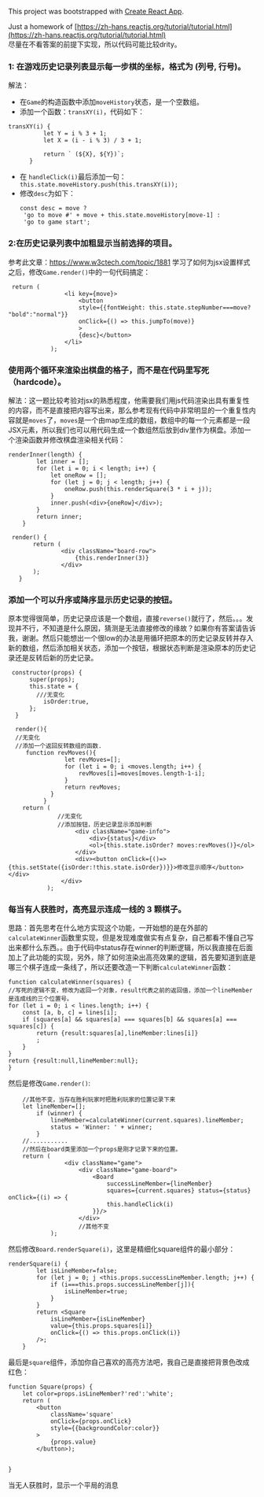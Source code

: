 This project was bootstrapped with [Create React App](https://github.com/facebook/create-react-app).

Just a homework of [https://zh-hans.reactjs.org/tutorial/tutorial.html](https://zh-hans.reactjs.org/tutorial/tutorial.html)  
尽量在不看答案的前提下实现，所以代码可能比较drity。
### 1: 在游戏历史记录列表显示每一步棋的坐标，格式为 (列号, 行号)。  
解法：
* 在`Game`的构造函数中添加`moveHistory`状态，是一个空数组。
* 添加一个函数：`transXY(i)`，代码如下：  
```
transXY(i) {
          let Y = i % 3 + 1;
          let X = (i - i % 3) / 3 + 1;
  
          return ` (${X}, ${Y})`;
      }
```
* 在 `handleClick(i)`最后添加一句：
 ` this.state.moveHistory.push(this.transXY(i));`  
* 修改`desc`为如下：  
   ```   
   const desc = move ?
    'go to move #' + move + this.state.moveHistory[move-1] :
    'go to game start';
  ```
    
### 2:在历史记录列表中加粗显示当前选择的项目。
参考此文章：https://www.w3ctech.com/topic/1881 学习了如何为jsx设置样式之后，修改`Game.render()`中的一句代码搞定：
``` 
 return (
                <li key={move}>
                    <button 
                    style={{fontWeight: this.state.stepNumber===move? "bold":"normal"}} 
                    onClick={() => this.jumpTo(move)}
                    >
                    {desc}</button>
                </li>
            );
 ```
  


### 使用两个循环来渲染出棋盘的格子，而不是在代码里写死（hardcode）。 
 解法：这一题比较考验对jsx的熟悉程度，他需要我们用js代码渲染出具有重复性的内容，而不是直接把内容写出来，那么参考现有代码中非常明显的一个重复性内容就是`moves`了，`moves`是一个由map生成的数组，数组中的每一个元素都是一段JSX元素，所以我们也可以用代码生成一个数组然后放到div里作为棋盘。添加一个渲染函数并修改棋盘渲染相关代码：
 
    renderInner(length) {
            let inner = [];
            for (let i = 0; i < length; i++) {
                let oneRow = [];
                for (let j = 0; j < length; j++) {
                    oneRow.push(this.renderSquare(3 * i + j));
                }
                inner.push(<div>{oneRow}</div>);
            }
            return inner;
        }

     render() {
           return (
                   <div className="board-row">
                       {this.renderInner(3)}
                   </div>
           );
       }
   
   
### 添加一个可以升序或降序显示历史记录的按钮。  
原本觉得很简单，历史记录应该是一个数组，直接`reverse()`就行了，然后。。。发现并不行，不知道是什么原因，猜测是无法直接修改的缘故？如果你有答案请告诉我，谢谢。然后只能想出一个很low的办法是用循环把原本的历史记录反转并存入新的数组，然后添加相关状态，添加一个按钮，根据状态判断是渲染原本的历史记录还是反转后新的历史记录。

     constructor(props) {
          super(props);
          this.state = {
            ///无变化
              isOrder:true,
          };
      }
      
      render(){
      //无变化
      //添加一个返回反转数组的函数.
         function revMoves(){
                    let revMoves=[];
                    for (let i = 0; i <moves.length; i++) {
                        revMoves[i]=moves[moves.length-1-i];
                    }
                    return revMoves;
                }
              }
        return (
                  //无变化
                  //添加按钮，历史记录显示添加判断
                       <div className="game-info">
                           <div>{status}</div>
                           <ol>{this.state.isOrder? moves:revMoves()}</ol>
                       </div>
                       <div><button onClick={()=>{this.setState({isOrder:!this.state.isOrder})}}>修改显示顺序</button></div>
                   </div>
               );

  
### 每当有人获胜时，高亮显示连成一线的 3 颗棋子。  
思路：首先思考在什么地方实现这个功能，一开始想的是在外部的`calculateWinner`函数里实现，但是发现难度做实有点复杂，自己都看不懂自己写出来都什么东西。。由于代码中status存在winner的判断逻辑，所以我直接在后面加上了此功能的实现，另外，除了如何渲染出高亮效果的逻辑，首先要知道到底是哪三个棋子连成一条线了，所以还要改造一下判断`calculateWinner`函数：
    
    function calculateWinner(squares) {
    //写死的逻辑不变，修改为返回一个对象，result代表之前的返回值，添加一个lineMember是连成线的三个位置号。
    for (let i = 0; i < lines.length; i++) {
        const [a, b, c] = lines[i];
        if (squares[a] && squares[a] === squares[b] && squares[a] === squares[c]) {
            return {result:squares[a],lineMember:lines[i]}
            ;
        }
    }
    return {result:null,lineMember:null};
    }
然后是修改`Game.render()`:  

        //其他不变，当存在胜利玩家时把胜利玩家的位置记录下来
        let lineMember=[];
            if (winner) {
                lineMember=calculateWinner(current.squares).lineMember;
                status = 'Winner: ' + winner;
            }
        //...........
        //然后在board类里添加一个props是刚才记录下来的位置。
        return (
                    <div className="game">
                        <div className="game-board">
                            <Board
                                successLineMember={lineMember}
                                squares={current.squares} status={status} onClick={(i) => {
                                this.handleClick(i)
                            }}/>
                        </div>
                        //其他不变
                );
然后修改`Board.renderSquare(i)`，这里是精细化square组件的最小部分：  

    renderSquare(i) {
            let isLineMember=false;
            for (let j = 0; j <this.props.successLineMember.length; j++) {
                if (i===this.props.successLineMember[j]){
                    isLineMember=true;
                }
            }
            return <Square
                isLineMember={isLineMember}
                value={this.props.squares[i]}
                onClick={() => this.props.onClick(i)}
            />;
        }

最后是`square`组件，添加你自己喜欢的高亮方法吧，我自己是直接把背景色改成红色：  

    function Square(props) {
        let color=props.isLineMember?'red':'white';
        return (
            <button
                className='square'
                onClick={props.onClick}
                style={{backgroundColor:color}}
            >
                {props.value}
            </button>);
    
    
    }
  
当无人获胜时，显示一个平局的消息  